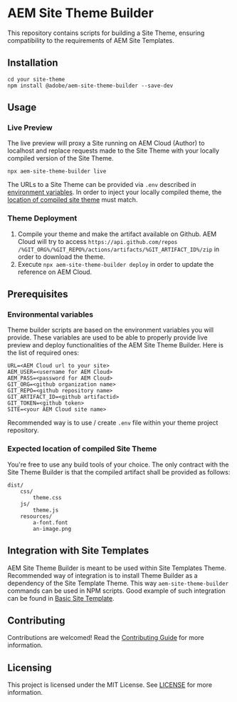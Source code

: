 # AEM Site Theme Builder

This repository contains scripts for building a Site Theme, ensuring compatibility to the requirements of AEM Site Templates.

## Installation

```
cd your site-theme
npm install @adobe/aem-site-theme-builder --save-dev
```

## Usage

### Live Preview

The live preview will proxy a Site running on AEM Cloud (Author) to localhost and replace requests made to the Site Theme with your locally compiled version of the Site Theme.

```
npx aem-site-theme-builder live
```

The URLs to a Site Theme can be provided via `.env` described in [environment variables](#environmental-variables). In order to inject your locally compiled theme, the [location of compiled site theme](#expected-location-of-compiled-site-theme) must match.

### Theme Deployment

1. Compile your theme and make the artifact available on Github. AEM Cloud will try to access `https://api.github.com/repos /%GIT_ORG%/%GIT_REPO%/actions/artifacts/%GIT_ARTIFACT_ID%/zip` in order to download the theme.
1. Execute `npx aem-site-theme-builder deploy` in order to update the reference on AEM Cloud. 

## Prerequisites

### Environmental variables

Theme builder scripts are based on the environment variables you will provide. These variables are used to be able to properly provide live preview and deploy functionalities of the AEM Site Theme Builder. Here is the list of required ones:
```
URL=<AEM Cloud url to your site>
AEM_USER=<username for AEM Cloud>
AEM_PASS=<password for AEM Cloud>
GIT_ORG=<github organization name>
GIT_REPO=<github repository name>
GIT_ARTIFACT_ID=<github artifactid>
GIT_TOKEN=<github token>
SITE=<your AEM Cloud site name>
```

Recommended way is to use / create `.env` file within your theme project repository. 

### Expected location of compiled Site Theme

You're free to use any build tools of your choice. The only contract with the Site Theme Builder is that the compiled artifact shall be provided as follows:

```
dist/
    css/
        theme.css
    js/
        theme.js
    resources/
        a-font.font
        an-image.png
```

## Integration with Site Templates

AEM Site Theme Builder is meant to be used within Site Templates Theme. Recommended way of integration is to install Theme Builder as a dependency of the Site Template Theme. This way `aem-site-theme-builder` commands can be used in NPM scripts. Good example of such integration can be found in [Basic Site Template](https://github.com/gabrielwalt/aem-sites-template-basic/blob/master/site.theme/package.json).

## Contributing

Contributions are welcomed! Read the [Contributing Guide](https://git.corp.adobe.com/ref-squad/aem-site-theme-builder/blob/master/CONTRIBUTING.md) for more information.

## Licensing

This project is licensed under the MIT License. See [LICENSE](https://git.corp.adobe.com/ref-squad/aem-site-theme-builder/blob/master/LICENSE.md) for more information.
